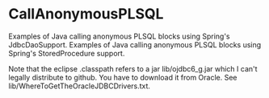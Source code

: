 CallAnonymousPLSQL
==================

Examples of Java calling anonymous PLSQL blocks using Spring's JdbcDaoSupport.
Examples of Java calling anonymous PLSQL blocks using Spring's StoredProcedure support.

Note that the eclipse .classpath refers to a jar lib/ojdbc6_g.jar which I can't legally distribute to github.
You have to download it from Oracle. See lib/WhereToGetTheOracleJDBCDrivers.txt.
 